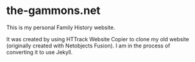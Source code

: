 # the-gammons.net
This is my personal Family History website.

It was created by using HTTrack Website Copier to clone my old website (originally created with Netobjects Fusion). I am in the process of converting it to use Jekyll.
